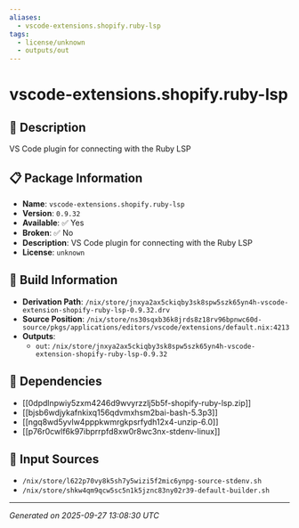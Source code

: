 ```yaml
---
aliases:
  - vscode-extensions.shopify.ruby-lsp
tags:
  - license/unknown
  - outputs/out
---
```


# vscode-extensions.shopify.ruby-lsp

## 📝 Description

VS Code plugin for connecting with the Ruby LSP

## 📋 Package Information

- **Name**: `vscode-extensions.shopify.ruby-lsp`
- **Version**: `0.9.32`
- **Available**: ✅ Yes
- **Broken**: ✅ No
- **Description**: VS Code plugin for connecting with the Ruby LSP
- **License**: `unknown`

## 🔧 Build Information

- **Derivation Path**: `/nix/store/jnxya2ax5ckiqby3sk8spw5szk65yn4h-vscode-extension-shopify-ruby-lsp-0.9.32.drv`
- **Source Position**: `/nix/store/ns30sqxb36k8jrds8z18rv96bpnwc60d-source/pkgs/applications/editors/vscode/extensions/default.nix:4213`
- **Outputs**:
  - `out`:  `/nix/store/jnxya2ax5ckiqby3sk8spw5szk65yn4h-vscode-extension-shopify-ruby-lsp-0.9.32`

## 🔗 Dependencies

- [[0dpdlnpwiy5zxm4246d9wvyrzzlj5b5f-shopify-ruby-lsp.zip]]
- [[bjsb6wdjykafnkixq156qdvmxhsm2bai-bash-5.3p3]]
- [[ngq8wd5yvlw4pppkwmrgkpsrfydh12x4-unzip-6.0]]
- [[p76r0cwlf6k97ibprrpfd8xw0r8wc3nx-stdenv-linux]]

## 📁 Input Sources

- `/nix/store/l622p70vy8k5sh7y5wizi5f2mic6ynpg-source-stdenv.sh`
- `/nix/store/shkw4qm9qcw5sc5n1k5jznc83ny02r39-default-builder.sh`

---
*Generated on 2025-09-27 13:08:30 UTC*

